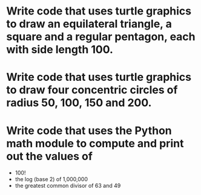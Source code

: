# Write code that uses turtle graphics to draw an equilateral triangle, a square and a regular pentagon, each with side length 100.
# Write code that uses turtle graphics to draw four concentric circles of radius 50, 100, 150 and 200.
# Write code that uses the Python math module to compute and print out the values of
- 100!
- the log (base 2) of 1,000,000
- the greatest common divisor of 63 and 49
